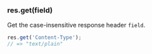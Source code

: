 <h3 id='res.get'>res.get(field)</h3>

Get the case-insensitive response header `field`. 

~~~js
res.get('Content-Type');
// => "text/plain"
~~~
